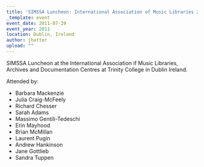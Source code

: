 ```yaml
---
title: 'SIMSSA Luncheon: International Association of Music Libraries 2011'
_template: event
event_date: 2011-07-29
event_year: 2011
location: Dublin, Ireland
author: jhatter
upload: ""
---
```

SIMSSA Luncheon at the International Association if Music Libraries, Archives and Documentation Centres at Trinity College in Dublin Ireland.

Attended by:

* Barbara Mackenzie
* Julia Craig-McFeely
* Richard Chesser
* Sarah Adams
* Massimo Gentili-Tedeschi
* Erin Mayhood
* Brian McMillan
* Laurent Pugin
* Andrew Hankinson
* Jane Gottlieb
* Sandra Tuppen
